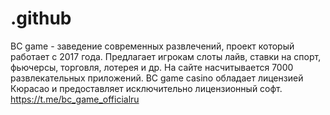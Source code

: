 # .github
BC game - заведение современных развлечений, проект который работает с 2017 года. Предлагает игрокам слоты лайв, ставки на спорт, фьючерсы, торговля, лотерея и др. На сайте насчитывается 7000 развлекательных приложений.  BC game casino обладает лицензией Кюрасао и предоставляет исключительно лицензионный софт.  https://t.me/bc_game_officialru  
